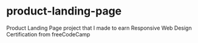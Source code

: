 # product-landing-page
Product Landing Page project that I made to earn Responsive Web Design Certification from freeCodeCamp
